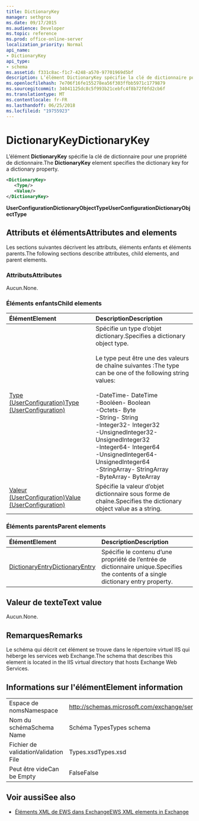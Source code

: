 ```yaml
---
title: DictionaryKey
manager: sethgros
ms.date: 09/17/2015
ms.audience: Developer
ms.topic: reference
ms.prod: office-online-server
localization_priority: Normal
api_name:
- DictionaryKey
api_type:
- schema
ms.assetid: f331c8ac-f1c7-4248-a570-97701969d5bf
description: L’élément DictionaryKey spécifie la clé de dictionnaire pour une propriété de dictionnaire.
ms.openlocfilehash: 7e706f16fe155278ea56f303ffbb5971c1779879
ms.sourcegitcommit: 34041125dc8c5f993b21cebfc4f8b72f0fd2cb6f
ms.translationtype: MT
ms.contentlocale: fr-FR
ms.lasthandoff: 06/25/2018
ms.locfileid: "19755923"
---
```

# <a name="dictionarykey"></a><span data-ttu-id="61e7c-103">DictionaryKey</span><span class="sxs-lookup"><span data-stu-id="61e7c-103">DictionaryKey</span></span>

<span data-ttu-id="61e7c-104">L’élément **DictionaryKey** spécifie la clé de dictionnaire pour une propriété de dictionnaire.</span><span class="sxs-lookup"><span data-stu-id="61e7c-104">The **DictionaryKey** element specifies the dictionary key for a dictionary property.</span></span> 
  
```xml
<DictionaryKey>
   <Type/>
   <Value/>
</DictionaryKey>
```

 <span data-ttu-id="61e7c-105">**UserConfigurationDictionaryObjectType**</span><span class="sxs-lookup"><span data-stu-id="61e7c-105">**UserConfigurationDictionaryObjectType**</span></span>
## <a name="attributes-and-elements"></a><span data-ttu-id="61e7c-106">Attributs et éléments</span><span class="sxs-lookup"><span data-stu-id="61e7c-106">Attributes and elements</span></span>

<span data-ttu-id="61e7c-107">Les sections suivantes décrivent les attributs, éléments enfants et éléments parents.</span><span class="sxs-lookup"><span data-stu-id="61e7c-107">The following sections describe attributes, child elements, and parent elements.</span></span>
  
### <a name="attributes"></a><span data-ttu-id="61e7c-108">Attributs</span><span class="sxs-lookup"><span data-stu-id="61e7c-108">Attributes</span></span>

<span data-ttu-id="61e7c-109">Aucun.</span><span class="sxs-lookup"><span data-stu-id="61e7c-109">None.</span></span>
  
### <a name="child-elements"></a><span data-ttu-id="61e7c-110">Éléments enfants</span><span class="sxs-lookup"><span data-stu-id="61e7c-110">Child elements</span></span>

|<span data-ttu-id="61e7c-111">**Élément**</span><span class="sxs-lookup"><span data-stu-id="61e7c-111">**Element**</span></span>|<span data-ttu-id="61e7c-112">**Description**</span><span class="sxs-lookup"><span data-stu-id="61e7c-112">**Description**</span></span>|
|:-----|:-----|
|[<span data-ttu-id="61e7c-113">Type (UserConfiguration)</span><span class="sxs-lookup"><span data-stu-id="61e7c-113">Type (UserConfiguration)</span></span>](type-userconfiguration.md) <br/> | <span data-ttu-id="61e7c-114">Spécifie un type d’objet dictionary.</span><span class="sxs-lookup"><span data-stu-id="61e7c-114">Specifies a dictionary object type.</span></span><br/><br/><span data-ttu-id="61e7c-115">Le type peut être une des valeurs de chaîne suivantes :</span><span class="sxs-lookup"><span data-stu-id="61e7c-115">The type can be one of the following string values:</span></span><br/><br/><span data-ttu-id="61e7c-116">-DateTime</span><span class="sxs-lookup"><span data-stu-id="61e7c-116">-  DateTime</span></span>  <br/><span data-ttu-id="61e7c-117">-Booléen</span><span class="sxs-lookup"><span data-stu-id="61e7c-117">-  Boolean</span></span>  <br/><span data-ttu-id="61e7c-118">-Octets</span><span class="sxs-lookup"><span data-stu-id="61e7c-118">-  Byte</span></span>  <br/><span data-ttu-id="61e7c-119">-String</span><span class="sxs-lookup"><span data-stu-id="61e7c-119">-  String</span></span>  <br/><span data-ttu-id="61e7c-120">-Integer32</span><span class="sxs-lookup"><span data-stu-id="61e7c-120">-  Integer32</span></span>  <br/><span data-ttu-id="61e7c-121">-UnsignedInteger32</span><span class="sxs-lookup"><span data-stu-id="61e7c-121">-  UnsignedInteger32</span></span>  <br/><span data-ttu-id="61e7c-122">-Integer64</span><span class="sxs-lookup"><span data-stu-id="61e7c-122">-  Integer64</span></span>  <br/><span data-ttu-id="61e7c-123">-UnsignedInteger64</span><span class="sxs-lookup"><span data-stu-id="61e7c-123">-  UnsignedInteger64</span></span>  <br/><span data-ttu-id="61e7c-124">-StringArray</span><span class="sxs-lookup"><span data-stu-id="61e7c-124">-  StringArray</span></span>  <br/><span data-ttu-id="61e7c-125">-ByteArray</span><span class="sxs-lookup"><span data-stu-id="61e7c-125">-  ByteArray</span></span>  <br/> |
|[<span data-ttu-id="61e7c-126">Valeur (UserConfiguration)</span><span class="sxs-lookup"><span data-stu-id="61e7c-126">Value (UserConfiguration)</span></span>](value-userconfiguration.md) <br/> |<span data-ttu-id="61e7c-127">Spécifie la valeur d’objet dictionnaire sous forme de chaîne.</span><span class="sxs-lookup"><span data-stu-id="61e7c-127">Specifies the dictionary object value as a string.</span></span>  <br/> |
   
### <a name="parent-elements"></a><span data-ttu-id="61e7c-128">Éléments parents</span><span class="sxs-lookup"><span data-stu-id="61e7c-128">Parent elements</span></span>

|<span data-ttu-id="61e7c-129">**Élément**</span><span class="sxs-lookup"><span data-stu-id="61e7c-129">**Element**</span></span>|<span data-ttu-id="61e7c-130">**Description**</span><span class="sxs-lookup"><span data-stu-id="61e7c-130">**Description**</span></span>|
|:-----|:-----|
|[<span data-ttu-id="61e7c-131">DictionaryEntry</span><span class="sxs-lookup"><span data-stu-id="61e7c-131">DictionaryEntry</span></span>](dictionaryentry.md) <br/> |<span data-ttu-id="61e7c-132">Spécifie le contenu d’une propriété de l’entrée de dictionnaire unique.</span><span class="sxs-lookup"><span data-stu-id="61e7c-132">Specifies the contents of a single dictionary entry property.</span></span>  <br/> |
   
## <a name="text-value"></a><span data-ttu-id="61e7c-133">Valeur de texte</span><span class="sxs-lookup"><span data-stu-id="61e7c-133">Text value</span></span>

<span data-ttu-id="61e7c-134">Aucun.</span><span class="sxs-lookup"><span data-stu-id="61e7c-134">None.</span></span>
  
## <a name="remarks"></a><span data-ttu-id="61e7c-135">Remarques</span><span class="sxs-lookup"><span data-stu-id="61e7c-135">Remarks</span></span>

<span data-ttu-id="61e7c-136">Le schéma qui décrit cet élément se trouve dans le répertoire virtuel IIS qui héberge les services web Exchange.</span><span class="sxs-lookup"><span data-stu-id="61e7c-136">The schema that describes this element is located in the IIS virtual directory that hosts Exchange Web Services.</span></span>
  
## <a name="element-information"></a><span data-ttu-id="61e7c-137">Informations sur l'élément</span><span class="sxs-lookup"><span data-stu-id="61e7c-137">Element information</span></span>

|||
|:-----|:-----|
|<span data-ttu-id="61e7c-138">Espace de noms</span><span class="sxs-lookup"><span data-stu-id="61e7c-138">Namespace</span></span>  <br/> |http://schemas.microsoft.com/exchange/services/2006/types  <br/> |
|<span data-ttu-id="61e7c-139">Nom du schéma</span><span class="sxs-lookup"><span data-stu-id="61e7c-139">Schema Name</span></span>  <br/> |<span data-ttu-id="61e7c-140">Schéma Types</span><span class="sxs-lookup"><span data-stu-id="61e7c-140">Types schema</span></span>  <br/> |
|<span data-ttu-id="61e7c-141">Fichier de validation</span><span class="sxs-lookup"><span data-stu-id="61e7c-141">Validation File</span></span>  <br/> |<span data-ttu-id="61e7c-142">Types.xsd</span><span class="sxs-lookup"><span data-stu-id="61e7c-142">Types.xsd</span></span>  <br/> |
|<span data-ttu-id="61e7c-143">Peut être vide</span><span class="sxs-lookup"><span data-stu-id="61e7c-143">Can be Empty</span></span>  <br/> |<span data-ttu-id="61e7c-144">False</span><span class="sxs-lookup"><span data-stu-id="61e7c-144">False</span></span>  <br/> |
   
## <a name="see-also"></a><span data-ttu-id="61e7c-145">Voir aussi</span><span class="sxs-lookup"><span data-stu-id="61e7c-145">See also</span></span>

- [<span data-ttu-id="61e7c-146">Éléments XML de EWS dans Exchange</span><span class="sxs-lookup"><span data-stu-id="61e7c-146">EWS XML elements in Exchange</span></span>](ews-xml-elements-in-exchange.md)

